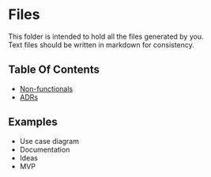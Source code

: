 # Files

This folder is intended to hold all the files generated by you.  
Text files should be written in markdown for consistency.  

## Table Of Contents

- [Non-functionals](./NON_FUNCTIONALS.md)
- [ADRs](./adr/)

## Examples

- Use case diagram
- Documentation
- Ideas
- MVP
